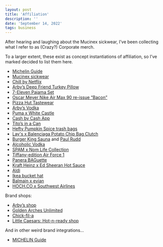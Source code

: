 ```yaml
---
layout: post
title: 'Affiliation'
description: ''
date: 'September 14, 2022'
tags: business
---
```


After hearing and laughing about the Mucinex sickwear, I’ve been collecting what I refer to as (Crazy?) Corporate merch.

To a larger extent, these exist as concept instantiations of affiliation, so I’ve marked decided to list them here.

- [Michelin Guide](https://en.wikipedia.org/wiki/Michelin_Guide)
- [Mucinex sickwear](https://www.erikiversenproductions.com/recent-historical/mucinex-sickwear)
- [Chill by Netflix](https://www.netflix.shop/collections/chill-by-netflix-season-1)
- [Arby’s Deep Friend Turkey Pillow](https://arbysdeepfriedturkeypillow.com/)
- [7-Eleven Pajama Set](https://hypebeast.com/2021/3/7-eleven-sweden-limited-pyjama-set-release)
- [Oscar Meyer Nike Air Max 90 re-issue “Bacon”](https://thedieline.com/blog/2021/4/1/oscar-meyer-celebrates-bacon-air-max-reissue-with-bacon-scented-laces?)
- [Pizza Hut Tastewear](https://blog.pizzahut.com/pizza-hut-drops-first-ever-streetwear-collection/)
- [Arby’s Vodka](https://arbysvodka.com/)
- [Puma x White Castle](https://us.puma.com/us/en/pd/puma-x-white-castle-rs-x-mens-sneakers/384466.html)
- [Cash by Cash App](https://shop.cash.app/)
- [Tito’s in a Can](https://www.titosvodka.com/titos-in-a-can/)
- [Hefty Pumpkin Spice trash bags](https://www.prnewswire.com/news-releases/hefty-brings-fall-to-the-trash-can-with-pumpkin-spice-trash-bags-301634203.html)
- [Lay's x Balenciaga Potato Chip Bag Clutch](https://hypebeast.com/2022/10/lays-balenciaga-potato-chip-bag-clutch-1800-usd-price-info)
- [Burger King Sauna](https://web.archive.org/web/20200218004345/https://burgerking.fi/sauna) and [Paul Rudd](https://youtu.be/2DAsp_lxtZU)
- [Alcoholic Vodka](https://alcoholicvodka.com/)
- [SPAM x Nom Life Collection](https://www.spam.com/nom-life-collection)
- [Tiffany-edition Air Force 1](https://www.gq.com/story/nike-tiffany-air-force-1)
- [Panera BAGuette](https://panerabaguettebag.com/)
- [Kraft Heinz x Ed Sheeran Hot Sauce](https://news.kraftheinzcompany.com/press-releases-details/2023/Kraft-Heinz-and-Ed-Sheeran-Ready-to-Tingle-With-Launch-of-New-Bland-Busting-Hot-Sauce-Tingly-Teds/default.aspx)
- [Aldi](https://passionatepennypincher.com/aldi-clothing-line-super-fans/)
- [Ikea bucket hat](https://www.ikea.com/us/en/p/knorva-hat-blue-50447338/)
- [Balmain x evian](https://www.evian.com/en_int/products/limited-edition/balmain/)
- [HOCH.CO x Southwest Airlines](https://hoch.co/)

Brand shops:
- [Arby’s shop](https://arbysshop.com/)
- [Golden Arches Unlimited](https://goldenarchesunlimited.com/)
- [Chick-fil-a](https://shop.chick-fil-a.com/)
- [Little Caesars: Hot-n-ready shop](https://hotnreadyshop.com/)

And in other weird brand integrations…
- [MICHELIN Guide](https://guide.michelin.com/en/restaurants)
